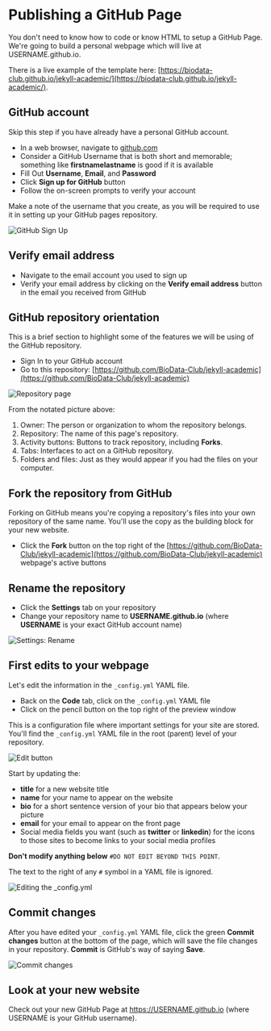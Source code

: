 # Publishing a GitHub Page

You don't need to know how to code or know HTML to setup a GitHub Page.  We're going to build a personal webpage which will live at USERNAME.github.io.

There is a live example of the template here: [https://biodata-club.github.io/jekyll-academic/](https://biodata-club.github.io/jekyll-academic/).

## GitHub account

Skip this step if you have already have a personal GitHub account.

- In a web browser, navigate to [github.com](https://github.com/)
- Consider a GitHub Username that is both short and memorable; something like **firstnamelastname** is good if it is available
- Fill Out **Username**, **Email**, and **Password**
- Click **Sign up for GitHub** button
- Follow the on-screen prompts to verify your account

Make a note of the username that you create, as you will be required to use it in setting up your GitHub pages repository.

![GitHub Sign Up](../images/github_frontpage.png)

## Verify email address

- Navigate to the email account you used to sign up
- Verify your email address by clicking on the **Verify email address** button in the email you received from GitHub

## GitHub repository orientation

This is a brief section to highlight some of the features we will be using of the GitHub repository.

- Sign In to your GitHub account
- Go to this repository: [https://github.com/BioData-Club/jekyll-academic](https://github.com/BioData-Club/jekyll-academic)

![Repository page](../images/github_repository.png)

From the notated picture above:

1. Owner: The person or organization to whom the repository belongs.
2. Repository: The name of this page's repository.
3. Activity buttons: Buttons to track  repository, including **Forks**.
4. Tabs: Interfaces to act on a GitHub repository.
5. Folders and files: Just as they would appear if you had the files on your computer.

## Fork the repository from GitHub

Forking on GitHub means you're copying a repository's files into your own repository of the same name.  You'll use the copy as the building block for your new website.

- Click the **Fork** button on the top right of the [https://github.com/BioData-Club/jekyll-academic](https://github.com/BioData-Club/jekyll-academic) webpage's active buttons

## Rename the repository

- Click the **Settings** tab on your repository
- Change your repository name to **USERNAME.github.io** (where **USERNAME** is your exact GitHub account name)

![Settings: Rename](../images/settings_rename.png)

## First edits to your webpage

Let's edit the information in the `_config.yml` YAML file.

- Back on the **Code** tab, click on the `_config.yml` YAML file
- Click on the pencil button on the top right of the preview window

This is a configuration file where important settings for your site are stored.  You'll find the `_config.yml` YAML file in the root (parent) level of your repository.

![Edit button](../images/edit_button.png)

Start by updating the:

- **title** for a new website title
- **name** for your name to appear on the website
- **bio** for a short sentence version of your bio that appears below your picture
- **email** for your email to appear on the front page
- Social media fields you want (such as **twitter** or **linkedin**) for the icons to those sites to become links to your social media profiles

**Don't modify anything below** `#DO NOT EDIT BEYOND THIS POINT`.

The text to the right of any `#` symbol in a YAML file is ignored.

![Editing the _config.yml](../images/editing_config.png)

## Commit changes

After you have edited your `_config.yml` YAML file, click the green **Commit changes** button at the bottom of the page, which will save the file changes in your repository.  **Commit** is GitHub's way of saying **Save**.

![Commit changes](../images/commit.png)

## Look at your new website

Check out your new GitHub Page at https://USERNAME.github.io (where USERNAME is your GitHub username).
